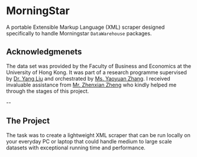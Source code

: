 # MorningStar
A portable Extensible Markup Language (XML) scraper designed specifically to handle Morningstar `DataWarehouse` packages. 

## Acknowledgmenets
The data set was provided by the Faculty of Business and Economics at the University of Hong Kong. It was part of a research programme supervised by [Dr. Yang Liu](https://www.hkubs.hku.hk/people/yang-liu/) and orchestrated by [Ms. Yaoyuan Zhang](https://www.hkubs.hku.hk/people/yaoyuan-zhang/). I received invaluable assistance from [Mr. Zhenxian Zheng](https://github.com/zhengzhenxian) who kindly helped me through the stages of this project.  

--

## The Project
The task was to create a lightweight XML scraper that can be run locally on your everyday PC or laptop that could handle medium to large scale datasets with exceptional running time and performance.

